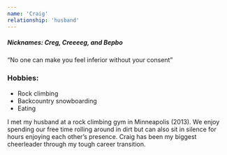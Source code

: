 ```yaml
---
name: 'Craig'
relationship: 'husband'
---
```

##### Nicknames: Creg, Creeeeg, and Bepbo  
“No one can make you feel inferior without your consent” 

### Hobbies: 
- Rock climbing 
- Backcountry snowboarding
- Eating 

I met my husband at a rock climbing gym in Minneapolis (2013). We enjoy spending our free time rolling around in dirt but can also sit in silence for hours enjoying each other’s presence. Craig has been my biggest cheerleader through my tough career transition. 

